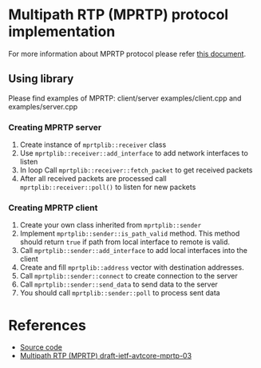 # Multipath RTP (MPRTP) protocol implementation

For more information about MPRTP protocol please refer [this document](https://datatracker.ietf.org/doc/html/draft-ietf-avtcore-mprtp-03).

## Using library

Please find examples of MPRTP: client/server examples/client.cpp and examples/server.cpp

### Creating MPRTP server

1. Create instance of ```mprtplib::receiver``` class
2. Use ```mprtplib::receiver::add_interface``` to add network interfaces to listen
3. In loop Call ```mprtplib::receiver::fetch_packet``` to get received packets
4. After all received packets are processed call ```mprtplib::receiver::poll()``` to listen for new packets

### Creating MPRTP client

1. Create your own class inherited from ```mprtplib::sender```
2. Implement ```mprtplib::sender::is_path_valid``` method. This method should return ```true``` if path from local interface to remote is valid.
3. Call ```mprtplib::sender::add_interface``` to add local interfaces into the client
4. Create and fill ```mprtplib::address``` vector with destination addresses.
5. Call ```mprtplib::sender::connect``` to create connection to the server
6. Call ```mprtplib::sender::send_data``` to send data to the server
7. You should call ```mprtplib::sender::poll``` to process sent data

# References

* [Source code](https://github.com/Trivium-Solutions/mprtplib)
* [Multipath RTP (MPRTP) draft-ietf-avtcore-mprtp-03](https://datatracker.ietf.org/doc/html/draft-ietf-avtcore-mprtp-03)
